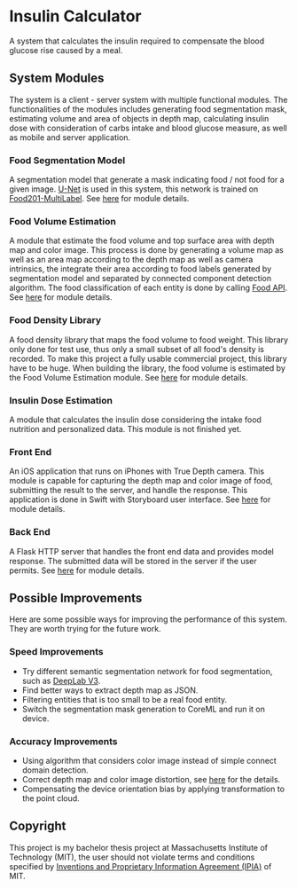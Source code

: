 # Insulin Calculator

A system that calculates the insulin required to compensate the blood glucose rise caused by a meal.



## System Modules

The system is a client - server system with multiple functional modules. The functionalities of the modules includes generating food segmentation mask, estimating volume and area of objects in depth map, calculating insulin dose with consideration of carbs intake and blood glucose measure, as well as mobile and server application.

### Food Segmentation Model

A segmentation model that generate a mask indicating food / not food for a given image. [U-Net](https://arxiv.org/abs/1505.04597) is used in this system, this network is trained on [Food201-MultiLabel](https://static.googleusercontent.com/media/research.google.com/en//pubs/archive/44321.pdf). See [here](./food_segmentation_model/README.md) for module details.

### Food Volume Estimation

A module that estimate the food volume and top surface area with depth map and color image. This process is done by generating a volume map as well as an area map according to the depth map as well as camera intrinsics, the integrate their area according to food labels generated by segmentation model and separated by connected component detection algorithm. The food classification of each entity is done by calling [Food API](https://dev.caloriemama.ai). See [here](./insulin_calculator_server/fvolume/README.md) for module details.

### Food Density Library

A food density library that maps the food volume to food weight. This library only done for test use, thus only a small subset of all food's density is recorded. To make this project a fully usable commercial project, this library have to be huge. When building the library, the food volume is estimated by the Food Volume Estimation module. See [here](./insulin_calculator_server/fdensitylib/README.md) for module details.

### Insulin Dose Estimation

A module that calculates the insulin dose considering the intake food nutrition and personalized data. This module is not finished yet.

### Front End

An iOS application that runs on iPhones with True Depth camera. This module is capable for capturing the depth map and color image of food, submitting the result to the server, and handle the response. This application is done in Swift with Storyboard user interface. See [here](./insulin_calculator/README.md) for module details.

### Back End

A Flask HTTP server that handles the front end data and provides model response. The submitted data will be stored in the server if the user permits. See [here](./insulin_calculator_server/README.md) for module details.



## Possible Improvements

Here are some possible ways for improving the performance of this system. They are worth trying for the future work.

### Speed Improvements

- Try different semantic segmentation network for food segmentation, such as [DeepLab V3](https://github.com/tensorflow/models/tree/master/research/deeplab).
- Find better ways to extract depth map as JSON.
- Filtering entities that is too small to be a real food entity.
- Switch the segmentation mask generation to CoreML and run it on device.

### Accuracy Improvements

- Using algorithm that considers color image instead of simple connect domain detection.
- Correct depth map and color image distortion, see [here](https://developer.apple.com/documentation/avfoundation/avcameracalibrationdata) for the details.
- Compensating the device orientation bias by applying transformation to the point cloud.



## Copyright

This project is my bachelor thesis project at Massachusetts Institute of Technology (MIT), the user should not violate terms and conditions specified by [Inventions and Proprietary Information Agreement (IPIA)](https://tlo.mit.edu/learn-about-intellectual-property/ownership/inventions-and-proprietary-information-agreement-ipia) of MIT.

